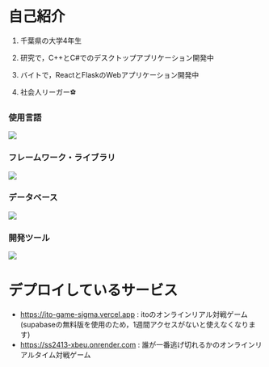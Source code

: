 # 自己紹介

1. 千葉県の大学4年生

2. 研究で，C++とC#でのデスクトップアプリケーション開発中

3. バイトで，ReactとFlaskのWebアプリケーション開発中

4. 社会人リーガー⚽

### 使用言語
<img src="https://skillicons.dev/icons?i=cpp,cs,python,js,typescript,dart" /> <br />

### フレームワーク・ライブラリ
<img src="https://skillicons.dev/icons?i=opencv,pytorch,react,next,flask,flutter" /> <br />

### データベース
<img src="https://skillicons.dev/icons?i=firebase,supabase" /> <br />

### 開発ツール
<img src="https://skillicons.dev/icons?i=git,githubactions,docker,gcp,vscode,visualstudio" /> <br />

# デプロイしているサービス
- https://ito-game-sigma.vercel.app : itoのオンラインリアル対戦ゲーム(supabaseの無料版を使用のため，1週間アクセスがないと使えなくなります)
- https://ss2413-xbeu.onrender.com : 誰が一番逃げ切れるかのオンラインリアルタイム対戦ゲーム
